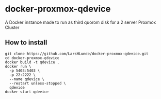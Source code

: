 # docker-proxmox-qdevice
A Docker instance made to run as third quorom disk for a 2 server Proxmox Cluster

## How to install
```
git clone https://github.com/LarsHLunde/docker-proxmox-qdevice.git
cd docker-proxmox-qdevice
docker build -t qdevice .
docker run \
  -p 5403:5403 \
  -p 22:2222 \
  --name qdevice \
  --restart unless-stopped \
  qdevice
docker start qdevice
```
